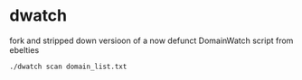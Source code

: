 # dwatch
fork and stripped down versioon of a now defunct DomainWatch script from ebelties

```
./dwatch scan domain_list.txt
```
